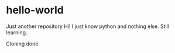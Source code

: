 # hello-world
Just another repository
Hi! I just know python and nothing else. Still learning..

Cloning done
